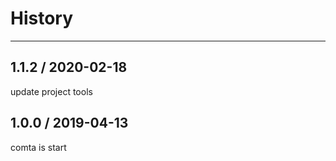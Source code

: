 # History
----

## 1.1.2 / 2020-02-18

update project tools

## 1.0.0 / 2019-04-13

comta is start

